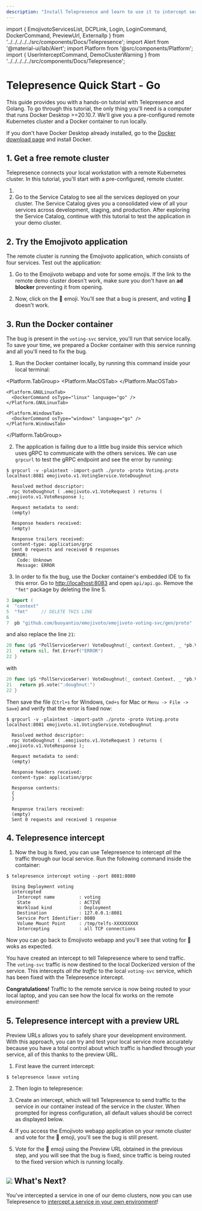 ```yaml
---
description: "Install Telepresence and learn to use it to intercept services running in your Kubernetes cluster, speeding up local development and debugging."
---
```


import {
EmojivotoServicesList,
DCPLink,
Login,
LoginCommand,
DockerCommand,
PreviewUrl,
ExternalIp
} from '../../../../../src/components/Docs/Telepresence';
import Alert from '@material-ui/lab/Alert';
import Platform from '@src/components/Platform';
import { UserInterceptCommand, DemoClusterWarning } from '../../../../../src/components/Docs/Telepresence';


# Telepresence Quick Start - **Go**

This guide provides you with a hands-on tutorial with Telepresence and Golang. To go through this tutorial, the only thing you'll need is a computer that runs Docker Desktop >=20.10.7. We'll give you a pre-configured remote Kubernetes cluster and a Docker container to run locally.

If you don't have Docker Desktop already installed, go to the [Docker download page](https://www.docker.com/get-started) and install Docker.

## 1. Get a free remote cluster

Telepresence connects your local workstation with a remote Kubernetes cluster. In this tutorial, you'll start with a pre-configured, remote cluster.

1. <Login urlParams="docs_source=telepresence-quick-start&login_variant=free-cluster-activation" origin="telepresence-novice-go-quick-start" />
2. Go to the <DCPLink>Service Catalog</DCPLink> to see all the services deployed on your cluster.
   <EmojivotoServicesList/>
    The Service Catalog gives you a consolidated view of all your services across development, staging, and production. After exploring the Service Catalog, continue with this tutorial to test the application in your demo cluster.

<DemoClusterWarning />

<div className="docs-opaque-section">

## 2. Try the Emojivoto application

The remote cluster is running the Emojivoto application, which consists of four services.
Test out the application:

1. Go to the <ExternalIp>Emojivoto webapp</ExternalIp> and vote for some emojis.
   <Alert severity="info">
   If the link to the remote demo cluster doesn't work, make sure you don't have an <strong>ad blocker</strong> preventing it from opening.
   </Alert>

2. Now, click on the 🍩 emoji. You'll see that a bug is present, and voting 🍩 doesn't work.

## 3. Run the Docker container

The bug is present in the `voting-svc` service, you'll run that service locally. To save your time, we prepared a Docker container with this service running and all you'll need to fix the bug.

1. Run the Docker container locally, by running this command inside your local terminal:

  <Platform.TabGroup>
    <Platform.MacOSTab>
      <DockerCommand osType="macos" language="go" />
    </Platform.MacOSTab>

    <Platform.GNULinuxTab>
      <DockerCommand osType="linux" language="go" />
    </Platform.GNULinuxTab>

    <Platform.WindowsTab>
      <DockerCommand osType="windows" language="go" />
    </Platform.WindowsTab>
  </Platform.TabGroup>

2. The application is failing due to a little bug inside this service which uses gRPC to communicate with the others services. We can use `grpcurl` to test the gRPC endpoint and see the error by running:

  ```
  $ grpcurl -v -plaintext -import-path ./proto -proto Voting.proto localhost:8081 emojivoto.v1.VotingService.VoteDoughnut

    Resolved method descriptor:
    rpc VoteDoughnut ( .emojivoto.v1.VoteRequest ) returns ( .emojivoto.v1.VoteResponse );

    Request metadata to send:
    (empty)

    Response headers received:
    (empty)

    Response trailers received:
    content-type: application/grpc
    Sent 0 requests and received 0 responses
    ERROR:
      Code: Unknown
      Message: ERROR
  ```

3. In order to fix the bug, use the Docker container's embedded IDE to fix this error. Go to <a href="http://localhost:8083" target="_blank">http://localhost:8083</a> and open `api/api.go`. Remove the `"fmt"` package by deleting the line 5.

  ```go
  3 import (
  4  "context"
  5  "fmt"     // DELETE THIS LINE
  6
  7  pb "github.com/buoyantio/emojivoto/emojivoto-voting-svc/gen/proto"
  ```

  and also replace the line `21`:

  ```go
  20 func (pS *PollServiceServer) VoteDoughnut(_ context.Context, _ *pb.VoteRequest) (*pb.VoteResponse, error) {
  21   return nil, fmt.Errorf("ERROR")
  22 }
  ```
  with
  ```go
  20 func (pS *PollServiceServer) VoteDoughnut(_ context.Context, _ *pb.VoteRequest) (*pb.VoteResponse, error) {
  21   return pS.vote(":doughnut:")
  22 }
  ```
  Then save the file (`Ctrl+s` for Windows, `Cmd+s` for Mac or `Menu -> File -> Save`) and verify that the error is fixed now:

  ```
  $ grpcurl -v -plaintext -import-path ./proto -proto Voting.proto localhost:8081 emojivoto.v1.VotingService.VoteDoughnut

    Resolved method descriptor:
    rpc VoteDoughnut ( .emojivoto.v1.VoteRequest ) returns ( .emojivoto.v1.VoteResponse );

    Request metadata to send:
    (empty)

    Response headers received:
    content-type: application/grpc

    Response contents:
    {
    }

    Response trailers received:
    (empty)
    Sent 0 requests and received 1 response
  ```

## 4. Telepresence intercept

1. Now the bug is fixed, you can use Telepresence to intercept *all* the traffic through our local service.
Run the following command inside the container:

  ```
  $ telepresence intercept voting --port 8081:8080

    Using Deployment voting
    intercepted
      Intercept name         : voting
      State                  : ACTIVE
      Workload kind          : Deployment
      Destination            : 127.0.0.1:8081
      Service Port Identifier: 8080
      Volume Mount Point     : /tmp/telfs-XXXXXXXXX
      Intercepting           : all TCP connections
  ```
  Now you can go back to <ExternalIp>Emojivoto webapp</ExternalIp> and you'll see that voting for 🍩 woks as expected.

You have created an intercept to tell Telepresence where to send traffic. The `voting-svc` traffic is now destined to the local Dockerized version of the service. This intercepts *all the traffic* to the local `voting-svc` service, which has been fixed with the Telepresence intercept.

<Alert severity="success">
  <strong>Congratulations!</strong> Traffic to the remote service is now being routed to your local laptop, and you can see how the local fix works on the remote environment!
</Alert>

## 5. Telepresence intercept with a preview URL

Preview URLs allows you to safely share your development environment. With this approach, you can try and test your local service more accurately because you have a total control about which traffic is handled through your service, all of this thanks to the preview URL.

1. First leave the current intercept:

  ```
  $ telepresence leave voting
  ```

2. Then login to telepresence:

  <LoginCommand />

3. Create an intercept, which will tell Telepresence to send traffic to the service in our container instead of the service in the cluster. When prompted for ingress configuration, all default values should be correct as displayed below.

  <UserInterceptCommand language="go" />

4. If you access the <ExternalIp>Emojivoto webapp</ExternalIp> application on your remote cluster and vote for the 🍩 emoji, you'll see the bug is still present.

5. Vote for the 🍩 emoji using the <PreviewUrl language="go">Preview URL</PreviewUrl> obtained in the previous step, and you will see that the bug is fixed, since traffic is being routed to the fixed version which is running locally.

</div>

## <img class="os-logo" src="../../images/logo.png"/> What's Next?

You've intercepted a service in one of our demo clusters, now you can use Telepresence to [intercept a service in your own environment](https://www.getambassador.io/docs/telepresence/latest/howtos/intercepts/)!
